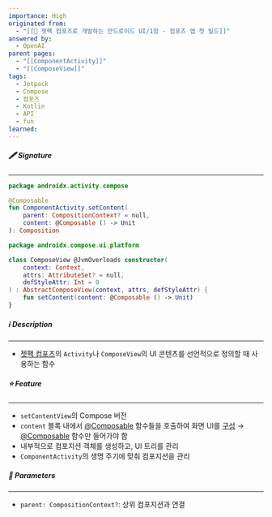 ```yaml
---
importance: High
originated from:
  - "[[📘 젯팩 컴포즈로 개발하는 안드로이드 UI/1장 - 컴포즈 앱 첫 빌드]]"
answered by:
  - OpenAI
parent pages:
  - "[[ComponentActivity]]"
  - "[[ComposeView]]"
tags:
  - Jetpack
  - Compose
  - 컴포즈
  - Kotlin
  - API
  - fun
learned:
---
```

##### 🖋️ Signature
---
```Kotlin
package androidx.activity.compose

@Composable
fun ComponentActivity.setContent(
    parent: CompositionContext? = null,
    content: @Composable () -> Unit
): Composition
```

```Kotlin
package androidx.compose.ui.platform

class ComposeView @JvmOverloads constructor(
    context: Context,
    attrs: AttributeSet? = null,
    defStyleAttr: Int = 0
) : AbstractComposeView(context, attrs, defStyleAttr) {
	fun setContent(content: @Composable () -> Unit)
}
```

##### ℹ️ Description
---
- [젯팩 컴포즈](젯팩%20컴포즈.md)의 `Activity`나 `ComposeView`의 UI 콘텐츠를 선언적으로 정의할 때 사용하는 함수

##### ⭐️ Feature
---
- `setContentView`의 Compose 버전
- `content` 블록 내에서 [@Composable](@Composable.md) 함수들을 호출하여 화면 UI를 [구성](구성.md)
  → [@Composable](@Composable.md) 함수만 들어가야 함
- 내부적으로 컴포지션 객체를 생성하고, UI 트리를 관리
- `ComponentActivity`의 생명 주기에 맞춰 컴포지션을 관리

##### 🧩 Parameters
---
- `parent: CompositionContext?`: 상위 컴포지션과 연결
